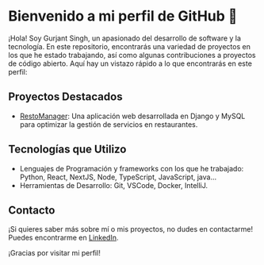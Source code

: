 # Bienvenido a mi perfil de GitHub 👋

¡Hola! Soy Gurjant Singh, un apasionado del desarrollo de software y la tecnología. En este repositorio, encontrarás una variedad de proyectos en los que he estado trabajando, así como algunas contribuciones a proyectos de código abierto. Aquí hay un vistazo rápido a lo que encontrarás en este perfil:

## Proyectos Destacados

- [RestoManager](https://github.com/Gurjant002/restoManager.git): Una aplicación web desarrollada en Django y MySQL para optimizar la gestión de servicios en restaurantes.

## Tecnologías que Utilizo

- Lenguajes de Programación y frameworks con los que he trabajado: Python, React, NextJS, Node, TypeScript, JavaScript, java...
- Herramientas de Desarrollo: Git, VSCode, Docker, IntelliJ.

## Contacto

¡Si quieres saber más sobre mí o mis proyectos, no dudes en contactarme! Puedes encontrarme en [LinkedIn](https://es.linkedin.com/in/gurjant-singh-789254270).

¡Gracias por visitar mi perfil!

